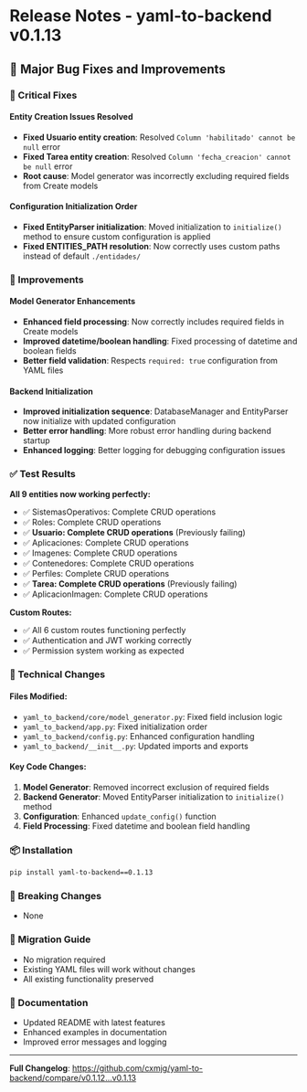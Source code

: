 # Release Notes - yaml-to-backend v0.1.13

## 🎉 Major Bug Fixes and Improvements

### 🔧 Critical Fixes

#### **Entity Creation Issues Resolved**
- **Fixed Usuario entity creation**: Resolved `Column 'habilitado' cannot be null` error
- **Fixed Tarea entity creation**: Resolved `Column 'fecha_creacion' cannot be null` error
- **Root cause**: Model generator was incorrectly excluding required fields from Create models

#### **Configuration Initialization Order**
- **Fixed EntityParser initialization**: Moved initialization to `initialize()` method to ensure custom configuration is applied
- **Fixed ENTITIES_PATH resolution**: Now correctly uses custom paths instead of default `./entidades/`

### 🚀 Improvements

#### **Model Generator Enhancements**
- **Enhanced field processing**: Now correctly includes required fields in Create models
- **Improved datetime/boolean handling**: Fixed processing of datetime and boolean fields
- **Better field validation**: Respects `required: true` configuration from YAML files

#### **Backend Initialization**
- **Improved initialization sequence**: DatabaseManager and EntityParser now initialize with updated configuration
- **Better error handling**: More robust error handling during backend startup
- **Enhanced logging**: Better logging for debugging configuration issues

### ✅ Test Results

**All 9 entities now working perfectly:**
- ✅ SistemasOperativos: Complete CRUD operations
- ✅ Roles: Complete CRUD operations  
- ✅ **Usuario: Complete CRUD operations** (Previously failing)
- ✅ Aplicaciones: Complete CRUD operations
- ✅ Imagenes: Complete CRUD operations
- ✅ Contenedores: Complete CRUD operations
- ✅ Perfiles: Complete CRUD operations
- ✅ **Tarea: Complete CRUD operations** (Previously failing)
- ✅ AplicacionImagen: Complete CRUD operations

**Custom Routes:**
- ✅ All 6 custom routes functioning perfectly
- ✅ Authentication and JWT working correctly
- ✅ Permission system working as expected

### 🔄 Technical Changes

#### **Files Modified:**
- `yaml_to_backend/core/model_generator.py`: Fixed field inclusion logic
- `yaml_to_backend/app.py`: Fixed initialization order
- `yaml_to_backend/config.py`: Enhanced configuration handling
- `yaml_to_backend/__init__.py`: Updated imports and exports

#### **Key Code Changes:**
1. **Model Generator**: Removed incorrect exclusion of required fields
2. **Backend Generator**: Moved EntityParser initialization to `initialize()` method
3. **Configuration**: Enhanced `update_config()` function
4. **Field Processing**: Fixed datetime and boolean field handling

### 📦 Installation

```bash
pip install yaml-to-backend==0.1.13
```

### 🐛 Breaking Changes
- None

### 🔮 Migration Guide
- No migration required
- Existing YAML files will work without changes
- All existing functionality preserved

### 📝 Documentation
- Updated README with latest features
- Enhanced examples in documentation
- Improved error messages and logging

---

**Full Changelog**: https://github.com/cxmjg/yaml-to-backend/compare/v0.1.12...v0.1.13
